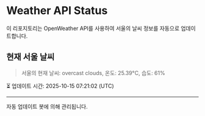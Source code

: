 
# Weather API Status

이 리포지토리는 OpenWeather API를 사용하여 서울의 날씨 정보를 자동으로 업데이트합니다.

## 현재 서울 날씨
> 서울의 현재 날씨: overcast clouds, 온도: 25.39°C, 습도: 61%

⏳ 업데이트 시간: 2025-10-15 07:21:02 (UTC)

---
자동 업데이트 봇에 의해 관리됩니다.
